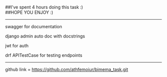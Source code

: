 ##I've spent 4 hours doing this task :)   
##HOPE YOU ENJOY :)

***

swagger for documentation

django admin auto doc with docstrings

jwt for auth

drf APITestCase for testing endpoints

***
github link = https://github.com/athfemoiur/bimema_task.git